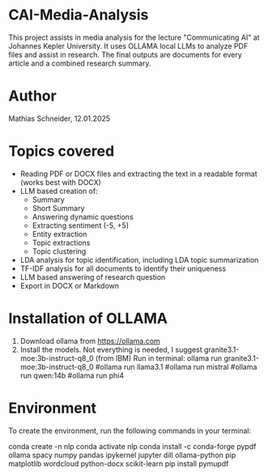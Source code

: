 # CAI-Media-Analysis
This project assists in media analysis for the lecture "Communicating AI" at Johannes Kepler University.
It uses OLLAMA local LLMs to analyze PDF files and assist in research.
The final outputs are documents for every article and a combined research summary.

# Author
Mathias Schneider, 12.01.2025

# Topics covered
- Reading PDF or DOCX files and extracting the text in a readable format (works best with DOCX)
- LLM based creation of:
    - Summary
    - Short Summary
    - Answering dynamic questions
    - Extracting sentiment (-5, +5)
    - Entity extraction
    - Topic extractions
    - Topic clustering
- LDA analysis for topic identification, including LDA topic summarization
- TF-IDF analysis for all documents to identify their uniqueness
- LLM based answering of research question
- Export in DOCX or Markdown

# Installation of OLLAMA
1) Download ollama from https://ollama.com
2) Install the models. Not everything is needed, I suggest granite3.1-moe:3b-instruct-q8_0 (from IBM)
Run in terminal:
ollama run granite3.1-moe:3b-instruct-q8_0
#ollama run llama3.1
#ollama run mistral
#ollama run qwen:14b
#ollama run phi4

# Environment
To create the environment, run the following commands in your terminal:

conda create -n nlp
conda activate nlp
conda install -c conda-forge pypdf ollama spacy numpy pandas ipykernel jupyter dill ollama-python pip matplotlib wordcloud python-docx scikit-learn
pip install pymupdf
